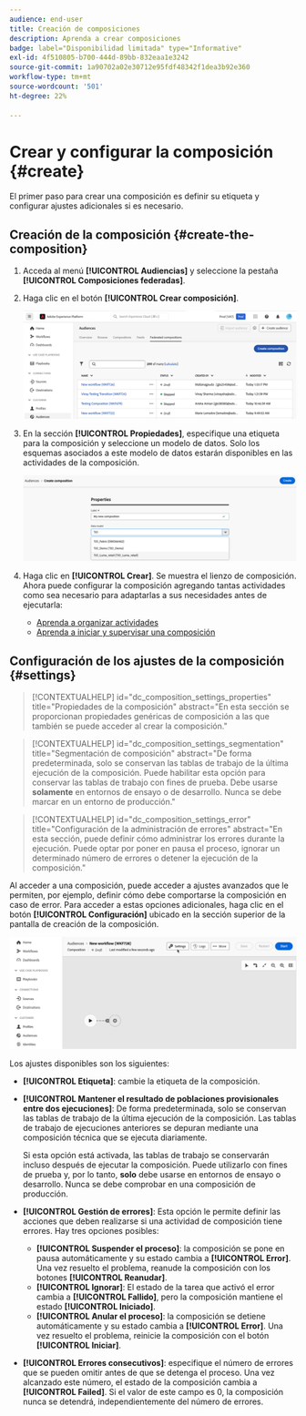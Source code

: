 ```yaml
---
audience: end-user
title: Creación de composiciones
description: Aprenda a crear composiciones
badge: label="Disponibilidad limitada" type="Informative"
exl-id: 4f510805-b700-444d-89bb-832eaa1e3242
source-git-commit: 1a90702a02e30712e95fdf48342f1dea3b92e360
workflow-type: tm+mt
source-wordcount: '501'
ht-degree: 22%

---
```


# Crear y configurar la composición {#create}

El primer paso para crear una composición es definir su etiqueta y configurar ajustes adicionales si es necesario.

## Creación de la composición {#create-the-composition}

1. Acceda al menú **[!UICONTROL Audiencias]** y seleccione la pestaña **[!UICONTROL Composiciones federadas]**.

1. Haga clic en el botón **[!UICONTROL Crear composición]**.

   ![](assets/composition-create.png)

1. En la sección **[!UICONTROL Propiedades]**, especifique una etiqueta para la composición y seleccione un modelo de datos. Solo los esquemas asociados a este modelo de datos estarán disponibles en las actividades de la composición.

   ![](assets/composition-select-schema.png)

1. Haga clic en **[!UICONTROL Crear]**. Se muestra el lienzo de composición. Ahora puede configurar la composición agregando tantas actividades como sea necesario para adaptarlas a sus necesidades antes de ejecutarla:

   * [Aprenda a organizar actividades](#action-activities)
   * [Aprenda a iniciar y supervisar una composición](#save)

## Configuración de los ajustes de la composición {#settings}

>[!CONTEXTUALHELP]
>id="dc_composition_settings_properties"
>title="Propiedades de la composición"
>abstract="En esta sección se proporcionan propiedades genéricas de composición a las que también se puede acceder al crear la composición."

>[!CONTEXTUALHELP]
>id="dc_composition_settings_segmentation"
>title="Segmentación de composición"
>abstract="De forma predeterminada, solo se conservan las tablas de trabajo de la última ejecución de la composición. Puede habilitar esta opción para conservar las tablas de trabajo con fines de prueba. Debe usarse **solamente** en entornos de ensayo o de desarrollo. Nunca se debe marcar en un entorno de producción."

>[!CONTEXTUALHELP]
>id="dc_composition_settings_error"
>title="Configuración de la administración de errores"
>abstract="En esta sección, puede definir cómo administrar los errores durante la ejecución. Puede optar por poner en pausa el proceso, ignorar un determinado número de errores o detener la ejecución de la composición."

Al acceder a una composición, puede acceder a ajustes avanzados que le permiten, por ejemplo, definir cómo debe comportarse la composición en caso de error. Para acceder a estas opciones adicionales, haga clic en el botón **[!UICONTROL Configuración]** ubicado en la sección superior de la pantalla de creación de la composición.

![](assets/composition-create-settings.png)

Los ajustes disponibles son los siguientes:

* **[!UICONTROL Etiqueta]**: cambie la etiqueta de la composición.

* **[!UICONTROL Mantener el resultado de poblaciones provisionales entre dos ejecuciones]**: De forma predeterminada, solo se conservan las tablas de trabajo de la última ejecución de la composición. Las tablas de trabajo de ejecuciones anteriores se depuran mediante una composición técnica que se ejecuta diariamente.

  Si esta opción está activada, las tablas de trabajo se conservarán incluso después de ejecutar la composición. Puede utilizarlo con fines de prueba y, por lo tanto, **solo** debe usarse en entornos de ensayo o desarrollo. Nunca se debe comprobar en una composición de producción.

* **[!UICONTROL Gestión de errores]**: Esta opción le permite definir las acciones que deben realizarse si una actividad de composición tiene errores. Hay tres opciones posibles:

   * **[!UICONTROL Suspender el proceso]**: la composición se pone en pausa automáticamente y su estado cambia a **[!UICONTROL Error]**. Una vez resuelto el problema, reanude la composición con los botones **[!UICONTROL Reanudar]**.
   * **[!UICONTROL Ignorar]**: El estado de la tarea que activó el error cambia a **[!UICONTROL Fallido]**, pero la composición mantiene el estado **[!UICONTROL Iniciado]**.
   * **[!UICONTROL Anular el proceso]**: la composición se detiene automáticamente y su estado cambia a **[!UICONTROL Error]**. Una vez resuelto el problema, reinicie la composición con el botón **[!UICONTROL Iniciar]**.

* **[!UICONTROL Errores consecutivos]**: especifique el número de errores que se pueden omitir antes de que se detenga el proceso. Una vez alcanzado este número, el estado de la composición cambia a **[!UICONTROL Failed]**. Si el valor de este campo es 0, la composición nunca se detendrá, independientemente del número de errores.
